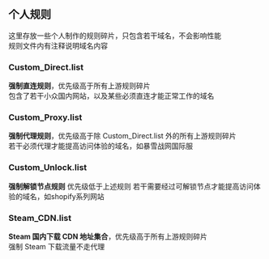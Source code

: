 ## 个人规则  
这里存放一些个人制作的规则碎片，只包含若干域名，不会影响性能  
规则文件内有注释说明域名内容  

### Custom_Direct.list  
**强制直连规则**，优先级高于所有上游规则碎片  
包含了若干小众国内网站，以及某些必须直连才能正常工作的域名  

### Custom_Proxy.list  
**强制代理规则**，优先级高于除 Custom_Direct.list 外的所有上游规则碎片  
若干必须代理才能提高访问体验的域名，如暴雪战网国际服  

### Custom_Unlock.list
**强制解锁节点规则** 优先级低于上述规则
若干需要经过可解锁节点才能提高访问体验的域名，如shopify系列网站

### Steam_CDN.list  
**Steam 国内下载 CDN 地址集合**，优先级高于所有上游规则碎片  
强制 Steam 下载流量不走代理  
